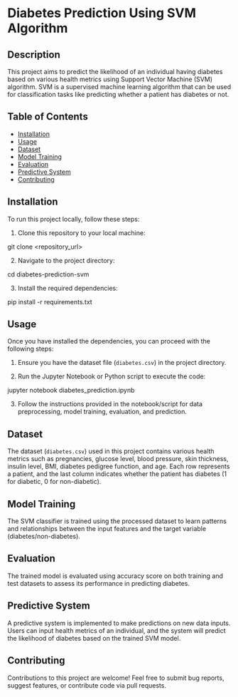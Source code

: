 # Diabetes Prediction Using SVM Algorithm

## Description

This project aims to predict the likelihood of an individual having diabetes based on various health metrics using Support Vector Machine (SVM) algorithm. SVM is a supervised machine learning algorithm that can be used for classification tasks like predicting whether a patient has diabetes or not.

## Table of Contents

- [Installation](#installation)
- [Usage](#usage)
- [Dataset](#dataset)
- [Model Training](#model-training)
- [Evaluation](#evaluation)
- [Predictive System](#predictive-system)
- [Contributing](#contributing)

## Installation

To run this project locally, follow these steps:

1. Clone this repository to your local machine:

git clone <repository_url>

2. Navigate to the project directory:

cd diabetes-prediction-svm

3. Install the required dependencies:

pip install -r requirements.txt

## Usage

Once you have installed the dependencies, you can proceed with the following steps:

1. Ensure you have the dataset file (`diabetes.csv`) in the project directory.

2. Run the Jupyter Notebook or Python script to execute the code:

jupyter notebook diabetes_prediction.ipynb

3. Follow the instructions provided in the notebook/script for data preprocessing, model training, evaluation, and prediction.

## Dataset

The dataset (`diabetes.csv`) used in this project contains various health metrics such as pregnancies, glucose level, blood pressure, skin thickness, insulin level, BMI, diabetes pedigree function, and age. Each row represents a patient, and the last column indicates whether the patient has diabetes (1 for diabetic, 0 for non-diabetic).

## Model Training

The SVM classifier is trained using the processed dataset to learn patterns and relationships between the input features and the target variable (diabetes/non-diabetes).

## Evaluation

The trained model is evaluated using accuracy score on both training and test datasets to assess its performance in predicting diabetes.

## Predictive System

A predictive system is implemented to make predictions on new data inputs. Users can input health metrics of an individual, and the system will predict the likelihood of diabetes based on the trained SVM model.

## Contributing

Contributions to this project are welcome! Feel free to submit bug reports, suggest features, or contribute code via pull requests.
